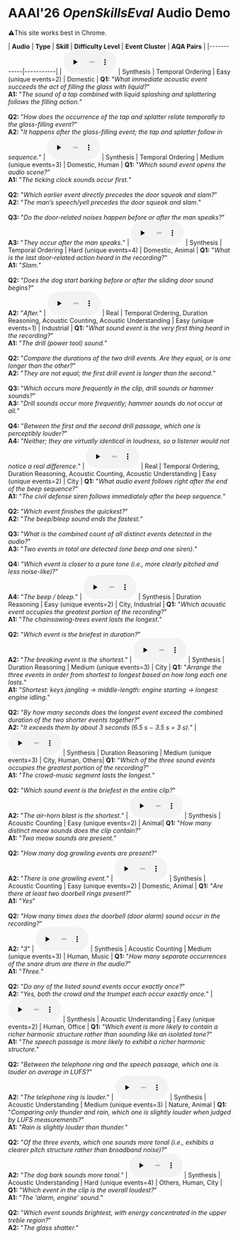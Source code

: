 # AAAI'26 *OpenSkillsEval* Audio Demo
⚠️This site works best in Chrome.

| **Audio** | **Type** | **Skill** | **Difficulty Level** | **Event Cluster** | **AQA Pairs** |
|------------|-----------|
| <audio controls preload="none" src="audio/tc_synth_num2_domestic_soundscape_000001.mp3"></audio> | Synthesis | Temporal Ordering | Easy (unique events=2) | Domestic | **Q1:** "*What immediate acoustic event succeeds the act of filling the glass with liquid?*"<br /> **A1:** "*The sound of a tap combined with liquid splashing and splattering follows the filling action.*"<br /><br /> **Q2:** "*How does the occurrence of the tap and splatter relate temporally to the glass-filling event?*"<br /> **A2:** "*It happens after the glass-filling event; the tap and splatter follow in sequence.*"
| <audio controls preload="none" src="audio/tc_synth_num3_domestic_soundscape_000081.mp3"></audio> | Synthesis | Temporal Ordering | Medium (unique events=3) | Domestic, Human | **Q1:** "*Which sound event opens the audio scene?*"<br /> **A1:** "*The ticking clock sounds occur first.*"<br /><br /> **Q2:** "*Which earlier event directly precedes the door squeak and slam?*"<br /> **A2:** "*The man’s speech/yell precedes the door squeak and slam.*"<br /><br /> **Q3:** "*Do the door-related noises happen before or after the man speaks?*"<br /> **A3:** "*They occur after the man speaks.*"
| <audio controls preload="none" src="audio/tc_synth_num3_domestic_soundscape_000217.mp3"></audio> | Synthesis | Temporal Ordering | Hard (unique events=4) | Domestic, Animal | **Q1:** "*What is the last door-related action heard in the recording?*"<br /> **A1:** "*Slam.*"<br /><br /> **Q2:** "*Does the dog start barking before or after the sliding door sound begins?*"<br /> **A2:** "*After.*"
| <audio controls preload="none" src="audio/real_num1_PnF2Uh4oFfg.mp3"></audio> | Real | Temporal Ordering, Duration Reasoning, Acoustic Counting, Acoustic Understanding | Easy (unique events=1) | Industrial | **Q1:** "*What sound event is the very first thing heard in the recording?*"<br /> **A1:** "*The drill (power tool) sound.*"<br /><br /> **Q2:** "*Compare the durations of the two drill events. Are they equal, or is one longer than the other?*"<br /> **A2:** "*They are not equal; the first drill event is longer than the second.*"<br /><br /> **Q3:** "*Which occurs more frequently in the clip, drill sounds or hammer sounds?*"<br /> **A3:** "*Drill sounds occur more frequently; hammer sounds do not occur at all.*" <br /><br /> **Q4:** "*Between the first and the second drill passage, which one is perceptibly louder?*"<br /> **A4:** "*Neither; they are virtually identical in loudness, so a listener would not notice a real difference.*"
| <audio controls preload="none" src="audio/real_num2_-6cTEqIcics.mp3"></audio> | Real | Temporal Ordering, Duration Reasoning, Acoustic Counting, Acoustic Understanding | Easy (unique events=2) | City | **Q1:** "*What audio event follows right after the end of the beep sequence?*"<br /> **A1:** "*The civil defense siren follows immediately after the beep sequence.*"<br /><br /> **Q2:** "*Which event finishes the quickest?*"<br /> **A2:** "*The beep/bleep sound ends the fastest.*"<br /><br /> **Q3:** "*What is the combined count of all distinct events detected in the audio?*"<br /> **A3:** "*Two events in total are detected (one beep and one siren).*" <br /><br /> **Q4:** "*Which event is closer to a pure tone (i.e., more clearly pitched and less noise-like)?*"<br /> **A4:** "*The beep / bleep.*"
| <audio controls preload="none" src="audio/dr_synth_num2_machine_soundscape_000030.mp3"></audio> | Synthesis | Duration Reasoning | Easy (unique events=2) | City, Industrial | **Q1:** "*Which acoustic event occupies the greatest portion of the recording?*"<br /> **A1:** "*The chainsawing-trees event lasts the longest.*"<br /><br /> **Q2:** "*Which event is the briefest in duration?*"<br /> **A2:** "*The breaking event is the shortest.*"
| <audio controls preload="none" src="audio/dr_synth_num3_car_soundscape_000128.mp3"></audio> | Synthesis | Duration Reasoning | Medium (unique events=3) | City | **Q1:** "*Arrange the three events in order from shortest to longest based on how long each one lasts.*"<br /> **A1:** "*Shortest: keys jangling → middle-length: engine starting → longest: engine idling.*"<br /><br /> **Q2:** "*By how many seconds does the longest event exceed the combined duration of the two shorter events together?*"<br /> **A2:** "*It exceeds them by about 3 seconds (6.5 s − 3.5 s = 3 s).*"
| <audio controls preload="none" src="audio/dr_synth_num3_outdoor_soundscape_000105.mp3"></audio> | Synthesis | Duration Reasoning | Medium (unique events=3) | City, Human, Others| **Q1:** "*Which of the three sound events occupies the greatest portion of the recording?*"<br /> **A1:** "*The crowd-music segment lasts the longest.*"<br /><br /> **Q2:** "*Which sound event is the briefest in the entire clip?*"<br /> **A2:** "*The air-horn blast is the shortest.*"
| <audio controls preload="none" src="audio/ac_synth_num2_animal_soundscape_000071.mp3"></audio> | Synthesis | Acoustic Counting | Easy (unique events=2) | Animal| **Q1:** "*How many distinct meow sounds does the clip contain?*"<br /> **A1:** "*Two meow sounds are present.*"<br /><br /> **Q2:** "*How many dog growling events are present?*"<br /> **A2:** "*There is one growling event.*"
| <audio controls preload="none" src="audio/ac_synth_num2_domestic_soundscape_000054.mp3"></audio> | Synthesis | Acoustic Counting | Easy (unique events=2) | Domestic, Animal | **Q1:** "*Are there at least two doorbell rings present?*"<br /> **A1:** "*Yes*"<br /><br /> **Q2:** "*How many times does the doorbell (door alarm) sound occur in the recording?*"<br /> **A2:** "*3*"
| <audio controls preload="none" src="audio/ac_synth_num3_human_soundscape_000107.mp3"></audio> | Synthesis | Acoustic Counting | Medium (unique events=3) | Human, Music | **Q1:** "*How many separate occurrences of the snare drum are there in the audio?*"<br /> **A1:** "*Three.*"<br /><br /> **Q2:** "*Do any of the listed sound events occur exactly once?*"<br /> **A2:** "*Yes, both the crowd and the trumpet each occur exactly once.*"
| <audio controls preload="none" src="audio/au_synth_num2_home_soundscape_000002.mp3"></audio> | Synthesis | Acoustic Understanding | Easy (unique events=2) | Human, Office | **Q1:** "*Which event is more likely to contain a richer harmonic structure rather than sounding like an isolated tone?*"<br /> **A1:** "*The speech passage is more likely to exhibit a richer harmonic structure.*"<br /><br /> **Q2:** "*Between the telephone ring and the speech passage, which one is louder on average in LUFS?*"<br /> **A2:** "*The telephone ring is louder.*"
| <audio controls preload="none" src="audio/au_synth_num3_nature_soundscape_000126.mp3"></audio> | Synthesis | Acoustic Understanding | Medium (unique events=3) | Nature, Animal | **Q1:** "*Comparing only thunder and rain, which one is slightly louder when judged by LUFS measurements?*"<br /> **A1:** "*Rain is slightly louder than thunder.*"<br /><br /> **Q2:** "*Of the three events, which one sounds more tonal (i.e., exhibits a clearer pitch structure rather than broadband noise)?*"<br /> **A2:** "*The dog bark sounds more tonal.*"
| <audio controls preload="none" src="audio/au_synth_num4_engine_soundscape_000164.mp3"></audio> | Synthesis | Acoustic Understanding | Hard (unique events=4) | Others, Human, City | **Q1:** "*Which event in the clip is the overall loudest?*"<br /> **A1:** "*The 'alarm, engine' sound.*"<br /><br /> **Q2:** "*Which event sounds brightest, with energy concentrated in the upper treble region?*"<br /> **A2:** "*The glass shatter.*"


<style>
table {
  width: 100%;
  table-layout: fixed;
}
audio {
  width: 120px;
}
th:nth-child(1), td:nth-child(1) { width: 120px; }   /* Audio */
th:nth-child(2), td:nth-child(2) { width: 120px; }   /* Type */
th:nth-child(3), td:nth-child(3) { width: 120px; }   /* Skill */
th:nth-child(4), td:nth-child(4) { width: 120px; }   /* Difficulty */
th:nth-child(5), td:nth-child(5) { width: 120px; }   /* Cluster */
td:nth-child(6) { word-wrap: break-word; }           /* AQA column auto expands */
</style>
